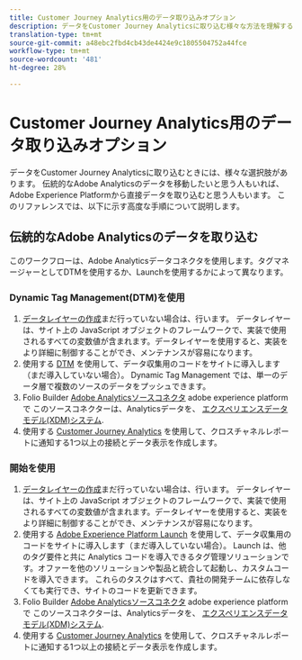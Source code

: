 ```yaml
---
title: Customer Journey Analytics用のデータ取り込みオプション
description: データをCustomer Journey Analyticsに取り込む様々な方法を理解する
translation-type: tm+mt
source-git-commit: a48ebc2fbd4cb43de4424e9c1805504752a44fce
workflow-type: tm+mt
source-wordcount: '481'
ht-degree: 28%

---
```



# Customer Journey Analytics用のデータ取り込みオプション

データをCustomer Journey Analyticsに取り込むときには、様々な選択肢があります。 伝統的なAdobe Analyticsのデータを移動したいと思う人もいれば、Adobe Experience Platformから直接データを取り込むと思う人もいます。 このリファレンスでは、以下に示す高度な手順について説明します。

## 伝統的なAdobe Analyticsのデータを取り込む

このワークフローは、Adobe Analyticsデータコネクタを使用します。タグマネージャーとしてDTMを使用するか、Launchを使用するかによって異なります。

### Dynamic Tag Management(DTM)を使用

1. [データレイヤーの作成](https://docs.adobe.com/content/help/en/analytics/implementation/prepare/data-layer.html)まだ行っていない場合は、行います。 データレイヤーは、サイト上の JavaScript オブジェクトのフレームワークで、実装で使用されるすべての変数値が含まれます。データレイヤーを使用すると、実装をより詳細に制御することができ、メンテナンスが容易になります。
1. 使用する [DTM](https://docs.adobe.com/content/help/ja-JP/analytics/implementation/other/dtm/dtm-implementation-overview.html) を使用して、データ収集用のコードをサイトに導入します（まだ導入していない場合）。 Dynamic Tag Management では、単一のデータ層で複数のソースのデータをプッシュできます。
1. Folio Builder [Adobe Analyticsソースコネクタ](https://docs.adobe.com/content/help/en/experience-platform/sources/ui-tutorials/create/adobe-applications/analytics.html) adobe experience platformで このソースコネクターは、Analyticsデータを、 [エクスペリエンスデータモデル(XDM)システム](https://docs.adobe.com/content/help/ja-JP/experience-platform/xdm/home.html).
1. 使用する [Customer Journey Analytics](https://docs.adobe.com/content/help/ja-JP/analytics-platform/using/cja-overview/cja-getting-started.html) を使用して、クロスチャネルレポートに通知する1つ以上の接続とデータ表示を作成します。

### 開始を使用

1. [データレイヤーの作成](https://docs.adobe.com/content/help/en/analytics/implementation/prepare/data-layer.html)まだ行っていない場合は、行います。 データレイヤーは、サイト上の JavaScript オブジェクトのフレームワークで、実装で使用されるすべての変数値が含まれます。データレイヤーを使用すると、実装をより詳細に制御することができ、メンテナンスが容易になります。
1. 使用する [Adobe Experience Platform Launch](https://docs.adobe.com/content/help/en/analytics/implementation/launch/overview.html) を使用して、データ収集用のコードをサイトに導入します（まだ導入していない場合）。 Launch は、他のタグ要件と共に Analytics コードを導入できるタグ管理ソリューションです。オファーを他のソリューションや製品と統合して起動し、カスタムコードを導入できます。 これらのタスクはすべて、貴社の開発チームに依存しなくても実行でき、サイトのコードを更新できます。
1. Folio Builder [Adobe Analyticsソースコネクタ](https://docs.adobe.com/content/help/en/experience-platform/sources/ui-tutorials/create/adobe-applications/analytics.html) adobe experience platformで このソースコネクターは、Analyticsデータを、 [エクスペリエンスデータモデル(XDM)システム](https://docs.adobe.com/content/help/en/experience-platform/xdm/home.html).
1. 使用する [Customer Journey Analytics](https://docs.adobe.com/content/help/en/analytics-platform/using/cja-overview/cja-getting-started.html) を使用して、クロスチャネルレポートに通知する1つ以上の接続とデータ表示を作成します。
